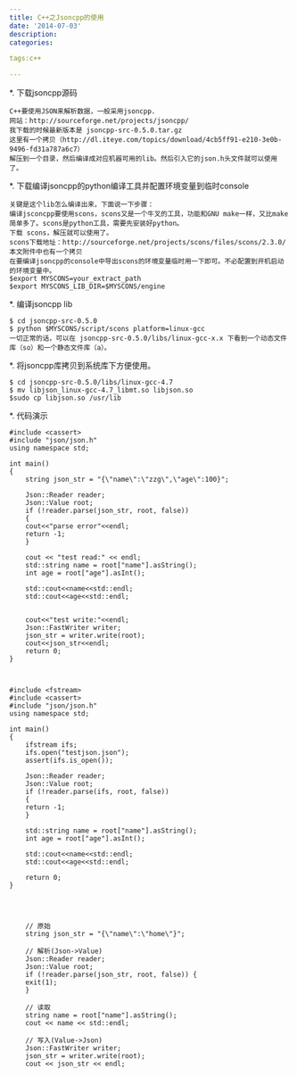 ```yaml
---
title: C++之Jsoncpp的使用
date: '2014-07-03'
description:
categories:

tags:c++

---
```


*. 下载jsoncpp源码

	C++要使用JSON来解析数据，一般采用jsoncpp. 
	网站：http://sourceforge.net/projects/jsoncpp/
	我下载的时候最新版本是 jsoncpp-src-0.5.0.tar.gz
	这里有一个拷贝（http://dl.iteye.com/topics/download/4cb5ff91-e210-3e0b-9496-fd31a787a6c7）
	解压到一个目录，然后编译成对应机器可用的lib。然后引入它的json.h头文件就可以使用了。
	 
*. 下载编译jsoncpp的python编译工具并配置环境变量到临时console

	关键是这个lib怎么编译出来，下面说一下步骤：
	编译jsconcpp要使用scons，scons又是一个牛叉的工具，功能和GNU make一样，又比make简单多了。scons是python工具，需要先安装好python。
	下载 scons，解压就可以使用了。
	scons下载地址：http://sourceforge.net/projects/scons/files/scons/2.3.0/ 本文附件中也有一个拷贝
	在要编译jsoncpp的console中导出scons的环境变量临时用一下即可。不必配置到开机启动的环境变量中。
	$export MYSCONS=your_extract_path
	$export MYSCONS_LIB_DIR=$MYSCONS/engine
	 
*. 编译jsoncpp lib

	$ cd jsoncpp-src-0.5.0
	$ python $MYSCONS/script/scons platform=linux-gcc
	一切正常的话，可以在 jsoncpp-src-0.5.0/libs/linux-gcc-x.x 下看到一个动态文件库（so）和一个静态文件库（a）。
 
*. 将jsoncpp库拷贝到系统库下方便使用。

	$ cd jsoncpp-src-0.5.0/libs/linux-gcc-4.7
	$ mv libjson_linux-gcc-4.7_libmt.so libjson.so
	$sudo cp libjson.so /usr/lib

*. 代码演示

	#include <cassert>
	#include "json/json.h"
	using namespace std;
	   
	int main()
	{
	    string json_str = "{\"name\":\"zzg\",\"age\":100}";
	   
	    Json::Reader reader;
	    Json::Value root;
	    if (!reader.parse(json_str, root, false))
	    {
		cout<<"parse error"<<endl;
		return -1;
	    }
	   
	    cout << "test read:" << endl;
	    std::string name = root["name"].asString();
	    int age = root["age"].asInt();
	   
	    std::cout<<name<<std::endl;
	    std::cout<<age<<std::endl;
	     
	  
	    cout<<"test write:"<<endl;
	    Json::FastWriter writer;
	    json_str = writer.write(root);
	    cout<<json_str<<endl;
	    return 0;
	}
	 
	 
	 
	#include <fstream>
	#include <cassert>
	#include "json/json.h"
	using namespace std;
	   
	int main()
	{
	    ifstream ifs;
	    ifs.open("testjson.json");
	    assert(ifs.is_open());
	   
	    Json::Reader reader;
	    Json::Value root;
	    if (!reader.parse(ifs, root, false))
	    {
		return -1;
	    }
	   
	    std::string name = root["name"].asString();
	    int age = root["age"].asInt();
	   
	    std::cout<<name<<std::endl;
	    std::cout<<age<<std::endl;
	   
	    return 0;
	}
	 
	 
	 
	 
	    // 原始
	    string json_str = "{\"name\":\"home\"}";
	 
	    // 解析(Json->Value)
	    Json::Reader reader;
	    Json::Value root;
	    if (!reader.parse(json_str, root, false)) {
		exit(1);
	    }
	 
	    // 读取
	    string name = root["name"].asString();
	    cout << name << std::endl;
	 
	    // 写入(Value->Json)
	    Json::FastWriter writer;
	    json_str = writer.write(root);
	    cout << json_str << endl;


